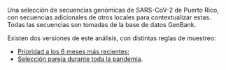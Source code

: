 Una selección de secuencias genómicas de SARS-CoV-2 de Puerto Rico, con secuencias adicionales
de otros locales para contextualizar estas.  Todas las secuencias son tomadas de la base de
datos GenBank.

Existen dos versiones de este análisis, con distintas reglas de muestreo:

* [Prioridad a los 6 meses más recientes](https://nextstrain.org/fetch/covid-19-puerto-rico.org/auspice/ncov_puerto-rico.json?f_division=Puerto%20Rico);
* [Selección pareja durante toda la pandemia](https://nextstrain.org/fetch/covid-19-puerto-rico.org/auspice/ncov_puerto-rico_all-time.json?f_division=Puerto%20Rico).
